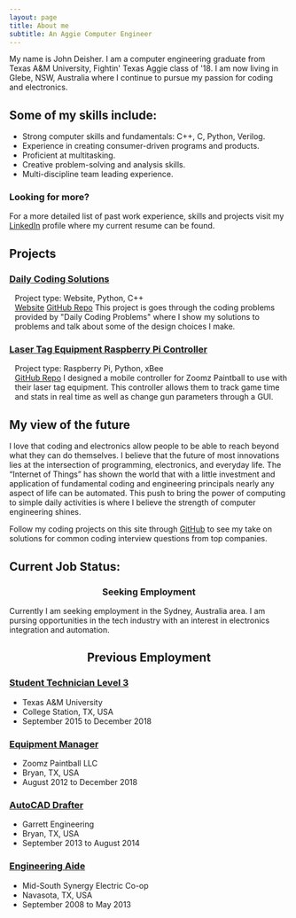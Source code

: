 ```yaml
---
layout: page
title: About me
subtitle: An Aggie Computer Engineer
---
```


<html>
    <body>
        <div class="main">
            <p>My name is John Deisher. I am a computer engineering graduate from Texas A&M University, Fightin' Texas Aggie class of '18. I am now living in Glebe, NSW, Australia where I continue to pursue my passion for coding and electronics.</p>
            <h2>Some of my skills include:</h2>
                <ul>
                    <li>Strong computer skills and fundamentals: C++, C, Python, Verilog.</li>
                    <li>Experience in creating consumer-driven programs and products.</li>
                    <li>Proficient at multitasking.</li> 
                    <li>Creative problem-solving and analysis skills.</li> 
                    <li>Multi-discipline team leading experience.</li> 
                </ul>
            <h3>Looking for more?</h3> 
                <p>For a more detailed list of past work experience, skills and projects visit my <a href="https://www.linkedin.com/in/john-deisher/" style="display: inline;">LinkedIn</a> profile where my current resume can be found. </p>
            <div>
                <h2 class="h2-seperator">Projects</h2>
                    <h3><u>Daily Coding Solutions</u></h3>
                        <p style="padding-left: 10px">Project type: Website, Python, C++ <br>
                        <a href="https://deisherjohn.github.io/DailyCodingSolutions/">Website</a>
                        <a href="https://github.com/DeisherJohn/DailyCodingSolutions">GitHub Repo</a>
                        This project is goes through the coding problems provided by "Daily Coding Problems" where I show my solutions to problems and talk about some of the design choices I make. 
                        </p>
                    <h3><u>Laser Tag Equipment Raspberry Pi Controller</u></h3>
                        <p style="padding-left: 10px">Project type: Raspberry Pi, Python, xBee <br>
                        <a href="https://github.com/DeisherJohn/ZoomzLaserTagGUI">GitHub Repo</a>
                        I designed a mobile controller for Zoomz Paintball to use with their laser tag equipment. This controller allows them to track game time and stats in real time as well as change gun parameters through a GUI. 
                        </p>
            </div>
            <div>
                <h2 class="h2-seperator">My view of the future</h2>
                    <p>I love that coding and electronics allow people to be able to reach beyond what they can do themselves. I believe that the future of most innovations lies at the intersection of programming, electronics, and everyday life.  The “Internet of Things” has shown the world that with a little investment and application of fundamental coding and engineering principals nearly any aspect of life can be automated. This push to bring the power of computing to simple daily activities is where I believe the strength of computer engineering shines.</p>
                <p>Follow my coding projects on this site through <a href="https://github.com/DeisherJohn/DailyCodingSolutions" style="display: inline;">GitHub</a> to see my take on solutions for common coding interview questions from top companies. </p>
            </div>
            <div>
                <h2 class="h2-seperator">Current Job Status:</h2>
                    <h3 style="text-align: center;">Seeking Employment</h3>
                        <p>Currently I am seeking employment in the Sydney, Australia area. I am pursing opportunities in the tech industry with an interest in electronics integration and automation.</p>
                    <h2 style="text-align: center;">Previous Employment</h2>
                        <h3><u>Student Technician Level 3</u></h3>
                            <ul>
                                <li>Texas A&M University</li>
                                <li>College Station, TX, USA</li>
                                <li>September 2015 to December 2018</li>
                            </ul>
                        <h3><u>Equipment Manager</u></h3>
                            <ul>
                                <li>Zoomz Paintball LLC</li>
                                <li>Bryan, TX, USA</li>
                                <li>August 2012 to December 2018</li>
                            </ul>
                        <h3><u>AutoCAD Drafter</u></h3>
                            <ul>
                                <li>Garrett Engineering</li>
                                <li>Bryan, TX, USA</li>
                                <li>September 2013 to August 2014</li>
                            </ul>
                        <h3><u>Engineering Aide</u></h3>
                            <ul>
                                <li>Mid-South Synergy Electric Co-op</li>
                                <li>Navasota, TX, USA</li>
                                <li>September 2008 to May 2013</li>
                            </ul>
            </div>
        </div>  
    </body>
</html> 
